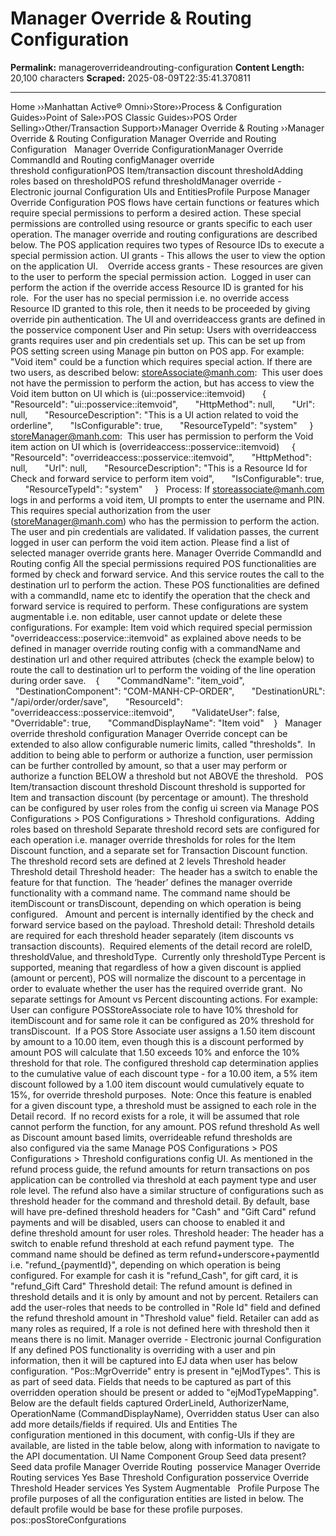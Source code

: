 # Manager Override & Routing Configuration

**Permalink:** manageroverrideandrouting-configuration
**Content Length:** 20,100 characters
**Scraped:** 2025-08-09T22:35:41.370811

---

Home &rsaquo;&rsaquo;Manhattan Active® Omni&rsaquo;&rsaquo;Store&rsaquo;&rsaquo;Process & Configuration Guides&rsaquo;&rsaquo;Point of Sale&rsaquo;&rsaquo;POS Classic Guides&rsaquo;&rsaquo;POS Order Selling&rsaquo;&rsaquo;Other/Transaction Support&rsaquo;&rsaquo;Manager Override & Routing ››Manager Override & Routing Configuration Manager Override and Routing Configuration &nbsp; Manager Override ConfigurationManager Override CommandId and Routing configManager override threshold&nbsp;configurationPOS Item/transaction discount thresholdAdding roles based on thresholdPOS refund&nbsp;thresholdManager override - Electronic&nbsp;journal Configuration&nbsp;UIs and EntitiesProfile Purpose Manager Override Configuration POS flows have certain functions or features which require special permissions to perform a desired action. These special permissions are controlled using resource or grants specific to each user operation. The manager override and routing configurations are described below. The POS application requires two types of Resource IDs to execute a special permission action. UI grants - This allows the user to view the option on the application UI.&nbsp; &nbsp; Override access grants - These resources are given to the user to perform the special permission&nbsp;action.&nbsp; Logged in user can perform the action if the override access Resource ID&nbsp;is granted&nbsp;for his role.&nbsp; For the user has no special permission i.e. no override access Resource ID granted to this role, then it needs to be proceeded by giving override pin authentication. The UI and overrideaccess grants are defined in the posservice component User and Pin setup: Users with overrideaccess grants requires user and pin credentials set up. This can be set up from POS setting screen using Manage pin button on POS app. For example: &quot;Void item&quot; could be a function which requires special action. If there are two users, as described below: storeAssociate@manh.com:&nbsp; This user does not have the permission to perform the action, but has access to view the Void item button on UI which is (ui::posservice::itemvoid)&nbsp;&nbsp; &nbsp;&nbsp;&nbsp; { &nbsp;&nbsp;&nbsp;&nbsp;&nbsp; &quot;ResourceId&quot;: &quot;ui::posservice::itemvoid&quot;, &nbsp;&nbsp;&nbsp;&nbsp;&nbsp; &quot;HttpMethod&quot;: null, &nbsp;&nbsp;&nbsp;&nbsp;&nbsp; &quot;Url&quot;: null, &nbsp;&nbsp;&nbsp;&nbsp;&nbsp; &quot;ResourceDescription&quot;: &quot;This is a UI action related to void the orderline&quot;, &nbsp;&nbsp;&nbsp;&nbsp;&nbsp; &quot;IsConfigurable&quot;: true, &nbsp;&nbsp;&nbsp;&nbsp;&nbsp; &quot;ResourceTypeId&quot;: &quot;system&quot; &nbsp;&nbsp;&nbsp; } storeManager@manh.com:&nbsp; This user has permission&nbsp;to perform the Void item action on UI which is (overrideaccess::posservice::itemvoid) &nbsp;&nbsp;&nbsp; { &nbsp;&nbsp;&nbsp;&nbsp;&nbsp; &quot;ResourceId&quot;: &quot;overrideaccess::posservice::itemvoid&quot;, &nbsp;&nbsp;&nbsp;&nbsp;&nbsp; &quot;HttpMethod&quot;: null, &nbsp;&nbsp;&nbsp;&nbsp;&nbsp; &quot;Url&quot;: null, &nbsp;&nbsp;&nbsp;&nbsp;&nbsp; &quot;ResourceDescription&quot;: &quot;This is a Resource Id for Check and forward service to perform item void&quot;, &nbsp;&nbsp;&nbsp;&nbsp;&nbsp; &quot;IsConfigurable&quot;: true, &nbsp;&nbsp;&nbsp;&nbsp;&nbsp; &quot;ResourceTypeId&quot;: &quot;system&quot; &nbsp;&nbsp;&nbsp; } &nbsp; Process: If storeassociate@manh.com logs in and performs a void item, UI prompts to enter the username and PIN. This requires special authorization from the user (storeManager@manh.com)&nbsp;who has the permission to perform the action. The user and pin credentials are validated.&nbsp;If&nbsp;validation passes, the current logged in user can perform the void item action. Please find a list of selected&nbsp;manager override grants here. Manager Override CommandId and Routing config All the special permissions required POS functionalities are formed by check and forward service. And this service routes the call to the destination url to perform the action. These POS functionalities&nbsp;are defined with a commandId, name etc to identify the operation that the check and forward service is required to perform. These configurations are system augmentable i.e. non editable, user cannot update or delete these configurations. For example: Item void which required special permission &quot;overrideaccess::poservice::itemvoid&quot; as explained above needs to be defined in manager override routing config with a commandName and destination url and other required attributes (check the example below) to route the call to destination url to perform the voiding of the line operation during order save. &nbsp; &nbsp;{ &nbsp; &nbsp; &nbsp; &quot;CommandName&quot;: &quot;item_void&quot;, &nbsp; &nbsp; &nbsp;&nbsp;&quot;DestinationComponent&quot;: &quot;COM-MANH-CP-ORDER&quot;, &nbsp; &nbsp; &nbsp; &quot;DestinationURL&quot;: &quot;/api/order/order/save&quot;, &nbsp; &nbsp; &nbsp; &quot;ResourceId&quot;: &quot;overrideaccess::posservice::itemvoid&quot;, &nbsp; &nbsp; &nbsp; &quot;ValidateUser&quot;: false, &nbsp; &nbsp; &nbsp; &quot;Overridable&quot;: true, &nbsp; &nbsp; &nbsp; &quot;CommandDisplayName&quot;: &quot;Item void&quot; &nbsp; &nbsp;} &nbsp; Manager override threshold&nbsp;configuration Manager Override concept can be extended to also allow configurable numeric limits, called &quot;thresholds&quot;.&nbsp; In addition to being able to perform or authorize a function, user permission can be further controlled by amount, so that a user may perform or authorize a function BELOW a threshold but not ABOVE the threshold.&nbsp;&nbsp; POS Item/transaction discount threshold Discount threshold&nbsp;is&nbsp;supported for Item and transaction discount (by percentage or amount). The threshold can be configured by user roles from the config ui screen via Manage POS Configurations &gt; POS Configurations &gt; Threshold configurations.&nbsp; Adding roles based on threshold Separate threshold record sets are configured for each operation i.e. manager override thresholds for roles for the Item Discount function, and a separate set for Transaction Discount function. The threshold record sets are defined at 2 levels Threshold header Threshold detail Threshold header: &nbsp;The header has a switch to enable the feature for that function.&nbsp; The &lsquo;header&rsquo; defines the manager override functionality with a command name. The command name should be itemDiscount or transDiscount, depending on which operation is being configured.&nbsp;&nbsp; Amount and percent is internally identified by the check and forward service based on the payload. Threshold detail: Threshold details are required for each threshold header separately (item discounts vs transaction discounts). &nbsp;Required elements of the detail record are roleID, thresholdValue, and thresholdType.&nbsp; Currently only thresholdType Percent is supported, meaning that regardless of how a given discount is applied (amount or percent), POS will normalize the discount to a percentage in order to evaluate whether the user has the required override grant.&nbsp; No separate settings for Amount vs Percent discounting actions. For example: User can configure POSStoreAssociate role to have 10% threshold for itemDiscount and for same role it can be configured as 20% threshold for transDiscount.&nbsp; If a POS Store Associate&nbsp;user assigns a 1.50 item discount by amount to a 10.00 item, even though this is a discount performed by amount POS will calculate that 1.50 exceeds 10% and enforce the 10% threshold for that role. The configured threshold cap determination applies to the cumulative value of each discount type - for a 10.00 item, a 5% item discount followed by a 1.00 item discount would cumulatively&nbsp;equate to 15%, for override threshold purposes.&nbsp; Note:&nbsp;Once this feature is enabled for a given discount type, a threshold must be assigned to each role in the Detail record.&nbsp; If no record exists for a role, it will be assumed that role cannot perform the function, for any amount. POS refund&nbsp;threshold As well as Discount amount based limits, overrideable refund thresholds are also&nbsp;configured via the same Manage POS Configurations &gt; POS Configurations &gt; Threshold configurations config UI. As mentioned in the refund process guide, the refund amounts&nbsp;for&nbsp;return&nbsp;transactions on pos application can be controlled via threshold at each payment type and user role level. The refund also have a similar structure of configurations such as threshold header for the command and threshold detail. By default,&nbsp;base will have pre-defined&nbsp;threshold headers for &quot;Cash&quot; and &quot;Gift Card&quot; refund payments and will be disabled,&nbsp;users can choose to enabled it and define&nbsp;threshold amount for user roles. Threshold header:&nbsp;The header has a switch to enable refund threshold&nbsp;at each refund payment type.&nbsp; The command name should be defined as term refund+underscore+paymentId i.e. &quot;refund_{paymentId}&quot;, depending on which operation is being configured.&nbsp;For example for cash it is &quot;refund_Cash&quot;, for gift card, it is &quot;refund_Gift Card&quot; Threshold detail:&nbsp;The refund amount is defined in threshold details&nbsp;and it is only by amount and not by percent. Retailers&nbsp;can add the user-roles that needs to be controlled in &quot;Role Id&quot; field&nbsp;and defined the refund threshold amount in &quot;Threshold value&quot; field. Retailer can add as many roles as required, If a role is not defined here with&nbsp;threshold then it means there is no limit. Manager override - Electronic&nbsp;journal Configuration&nbsp; If any defined POS functionality is overriding with a user and pin information, then it will be captured into EJ data when user has below configuration. &quot;Pos::MgrOverride&quot; entry is present in &quot;ejModTypes&quot;. This is as part of seed data. Fields that needs to be captured as part of this overridden operation should be present or added to &quot;ejModTypeMapping&quot;. Below are the default fields captured OrderLineId, AuthorizerName, OperationName&nbsp;(CommandDisplayName), Overridden status User can also add more details/fields if required. UIs and Entities The configuration&nbsp;mentioned in this document, with config-UIs if they are available,&nbsp;are listed in the table below,&nbsp;along with information to&nbsp;navigate&nbsp;to the API documentation. UI Name Component Group Seed data present? Seed data profile Manager Override Routing&nbsp; posservice Manager Override Routing services Yes Base Threshold Configuration posservice Override Threshold Header&nbsp;services Yes System Augmentable &nbsp; Profile Purpose The profile purposes of all the configuration entities are listed in&nbsp;below. The default profile would be&nbsp;base&nbsp;for these profile purposes. pos::posStoreConfgurations &nbsp; &nbsp; &nbsp;